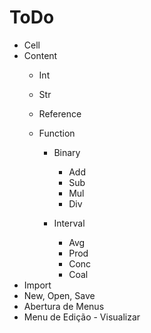 # ToDo

* Cell
* Content
  * Int
  * Str
  * Reference
  * Function

    * Binary

      * Add
      * Sub
      * Mul
      * Div
    * Interval

      * Avg
      * Prod
      * Conc
      * Coal
* Import
* New, Open, Save
* Abertura de Menus
* Menu de Edição - Visualizar
